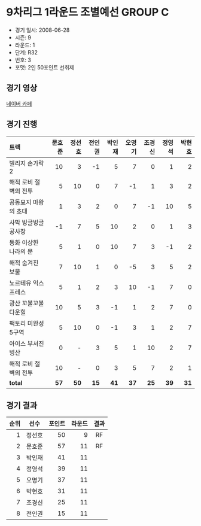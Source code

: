 # 9차리그 1라운드 조별예선 GROUP C

- 경기 일시: 2008-06-28
- 시즌: 9
- 라운드: 1
- 단계: R32
- 번호: 3
- 포맷: 2인 50포인트 선취제





## 경기 영상
[네이버 카페](https://cafe.naver.com/leaguekart/103)

## 경기 진행

| 트랙 | 문호준 | 정선호 | 전인권 | 박인재 | 오명기 | 조경신 | 정영석 | 박현호 |
|:---|---:|---:|---:|---:|---:|---:|---:|---:|
| 빌리지 손가락 2 | 10 | 3 | -1 | 5 | 7 | 0 | 1 | 2 |
| 해적 로비 절벽의 전투 | 5 | 10 | 0 | 7 | -1 | 1 | 3 | 2 |
| 공동묘지 마왕의 초대 | 1 | 3 | 2 | 0 | 7 | -1 | 10 | 5 |
| 사막 빙글빙글 공사장 | -1 | 7 | 5 | 10 | 2 | 0 | 1 | 3 |
| 동화 이상한 나라의 문 | 5 | 1 | 0 | 10 | 7 | 3 | -1 | 2 |
| 해적 숨겨진 보물 | 7 | 10 | 1 | 0 | -5 | 3 | 5 | 2 |
| 노르테유 익스프레스 | 5 | 1 | 2 | 3 | 10 | -1 | 7 | 0 |
| 광산 꼬불꼬불 다운힐 | 10 | 5 | 3 | -1 | 1 | 2 | 7 | 0 |
| 팩토리 미완성 5구역 | 5 | 10 | 0 | -1 | 3 | 1 | 2 | 7 |
| 아이스 부서진 빙산 | 0 | - | 3 | 5 | 1 | 10 | 2 | 7 |
| 해적 로비 절벽의 전투 | 10 | - | 0 | 3 | 5 | 7 | 2 | 1 |
| __total__ | __57__ | __50__ | __15__ | __41__ | __37__ | __25__ | __39__ | __31__ |




## 경기 결과

| 순위 | 선수 | 포인트 | 라운드 | 결과 |
|---:|:---:|---:|---:|:---:|
| 1 | 정선호 | 50 | 9 | RF |
| 2 | 문호준 | 57 | 11 | RF |
| 3 | 박인재 | 41 | 11 |  |
| 4 | 정영석 | 39 | 11 |  |
| 5 | 오명기 | 37 | 11 |  |
| 6 | 박현호 | 31 | 11 |  |
| 7 | 조경신 | 25 | 11 |  |
| 8 | 전인권 | 15 | 11 |  |

